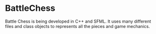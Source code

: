 # BattleChess
Battle Chess is being developed in C++ and SFML. It uses many different files and class objects to represents all the pieces and game mechanics. 
